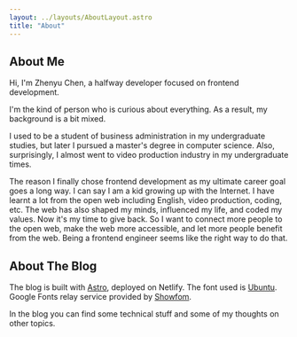 ```yaml
---
layout: ../layouts/AboutLayout.astro
title: "About"
---
```


## About Me

Hi, I'm Zhenyu Chen, a halfway developer focused on frontend development.

I'm the kind of person who is curious about everything. As a result, my background is a bit mixed.

I used to be a student of business administration in my undergraduate studies, but later I pursued a master's degree in computer science. Also, surprisingly, I almost went to video production industry in my undergraduate times.

The reason I finally chose frontend development as my ultimate career goal goes a long way. I can say I am a kid growing up with the Internet. I have learnt a lot from the open web including English, video production, coding, etc. The web has also shaped my minds, influenced my life, and coded my values. Now it's my time to give back. So I want to connect more people to the open web, make the web more accessible, and let more people benefit from the web. Being a frontend engineer seems like the right way to do that.

## About The Blog

The blog is built with <a href="https://astro.build/" target="_blank">Astro</a>, deployed on Netlify.
The font used is <a href="https://fonts.google.com/specimen/Ubuntu" target="_blank">Ubuntu</a>. Google Fonts relay service provided by <a href="https://u.sb/" target="_blank">Showfom</a>.

In the blog you can find some technical stuff and some of my thoughts on other topics.
